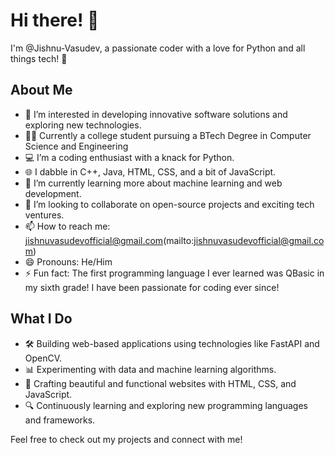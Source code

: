 # Hi there! 👋
I'm @Jishnu-Vasudev, a passionate coder with a love for Python and all things tech! 🚀

## About Me
- 👀 I’m interested in developing innovative software solutions and exploring new technologies.
- 👨‍🎓 Currently a college student pursuing a BTech Degree in Computer Science and Engineering
- 💻 I’m a coding enthusiast with a knack for Python.
- 🌐 I dabble in C++, Java, HTML, CSS, and a bit of JavaScript.
- 🌱 I’m currently learning more about machine learning and web development.
- 💞️ I’m looking to collaborate on open-source projects and exciting tech ventures.
- 📫 How to reach me: jishnuvasudevofficial@gmail.com(mailto:jishnuvasudevofficial@gmail.com)
- 😄 Pronouns: He/Him
- ⚡ Fun fact: The first programming language I ever learned was QBasic in my sixth grade! I have been passionate for coding ever since!

## What I Do
- 🛠 Building web-based applications using technologies like FastAPI and OpenCV.
- 📊 Experimenting with data and machine learning algorithms.
- 🎨 Crafting beautiful and functional websites with HTML, CSS, and JavaScript.
- 🔍 Continuously learning and exploring new programming languages and frameworks.

Feel free to check out my projects and connect with me!
